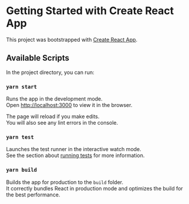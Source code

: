 # Getting Started with Create React App

This project was bootstrapped with [Create React App](https://create-react-app.dev/).

## Available Scripts

In the project directory, you can run:

### `yarn start`

Runs the app in the development mode.\
Open [http://localhost:3000](http://localhost:3000) to view it in the browser.

The page will reload if you make edits.\
You will also see any lint errors in the console.

### `yarn test`

Launches the test runner in the interactive watch mode.\
See the section about [running tests](https://create-react-app.dev/docs/running-tests/) for more information.

### `yarn build`

Builds the app for production to the `build` folder.\
It correctly bundles React in production mode and optimizes the build for the best performance.
